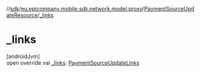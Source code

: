 //[sdk](../../../index.md)/[eu.epicompany.mobile.sdk.network.model.proxy](../index.md)/[PaymentSourceUpdateResource](index.md)/[_links](_links.md)

# _links

[androidJvm]\
open override val [_links](_links.md): [PaymentSourceUpdateLinks](../-payment-source-update-links/index.md)
